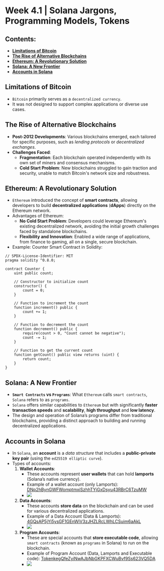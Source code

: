 # Week 4.1 | Solana Jargons, Programming Models, Tokens

## Contents:
- [**Limitations of Bitcoin**](#limitations-of-bitcoin)
- [**The Rise of Alternative Blockchains**](#the-rise-of-alternative-blockchains)
- [**Ethereum: A Revolutionary Solution**](#ethereum-a-revolutionary-solution)
- [**Solana: A New Frontier**](#solana-a-new-frontier)
- [**Accounts in Solana**](#accounts-in-solana)

## Limitations of Bitcoin
- `Bitcoin` primarily serves as a `decentralized currency`.
- It was not designed to support complex applications or diverse use cases.

## The Rise of Alternative Blockchains
- **Post-2012 Developments**: Various blockchains emerged, each tailored for specific purposes, such as *lending protocols* or *decentralized exchanges*.
- **Challenges Faced**:
    - **Fragmentation**: Each blockchain operated independently with its own set of miners and consensus mechanisms.
    - **Cold Start Problem**: New blockchains struggled to gain traction and security, unable to match Bitcoin's network size and robustness.

## Ethereum: A Revolutionary Solution
- `Ethereum` introduced the concept of **smart contracts**, allowing developers to build **decentralized applications** (**dApps**) directly on the Ethereum network.
- Advantages of Ethereum:
    - **No Cold Start Problem**: Developers could leverage Ethereum's existing decentralized network, avoiding the initial growth challenges faced by standalone blockchains.
    - **Flexibility and Innovation**: Enabled a wide range of applications, from finance to gaming, all on a single, secure blockchain.
- Example: Counter Smart Contract in Solidity:
```solidity
// SPDX-License-Identifier: MIT
pragma solidity ^0.8.0;

contract Counter {
    uint public count;

    // Constructor to initialize count
    constructor() {
        count = 0;
    }

    // Function to increment the count
    function increment() public {
        count += 1;
    }

    // Function to decrement the count
    function decrement() public {
        require(count > 0, "Count cannot be negative");
        count -= 1;
    }
    
    // Function to get the current count
    function getCount() public view returns (uint) {
        return count;
    }
}
```

## Solana: A New Frontier
- **`Smart Contracts` vs `Programs`**: What `Ethereum` calls `smart contracts`, `Solana` refers to as `programs`.
- `Solana` offers similar capabilities to `Ethereum` but with significantly **faster transaction speeds** and **scalability**, **high throughput** and **low latency**.
- The design and operation of Solana’s programs differ from traditional blockchains, providing a distinct approach to building and running decentralized applications.

## Accounts in Solana
- In `Solana`, an **account** is a *data structure* that includes a **public-private key pair** (using the `ed25519 elliptic curve`).
- Types of accounts:
    1. **Wallet Accounts**: 
        - These accounts represent **user wallets** that can hold **lamports** (Solana’s native currency).
        - Example of a wallet account (only Lamports): [DNp2hBynGWFWomptmxiSzhhTYjGxDsyu43RBrC6TzuMW](https://solscan.io/account/DNp2hBynGWFWomptmxiSzhhTYjGxDsyu43RBrC6TzuMW)
        - ![](images/wallet-accunt.avif)
    2. **Data Accounts**:
        - These accounts **store data** on the blockchain and can be used for various decentralized applications.
        - Example of a Data Account (Data & Lamports): [4GQsAP5jYi5ysGF1GEnWiV3zJHZLRcLWhLCSuim6aAkL](https://explorer.solana.com/address/4GQsAP5jYi5ysGF1GEnWiV3zJHZLRcLWhLCSuim6aAkL)
        - ![](images/data-account.avif)
    3. **Program Accounts**: 
        - These are special accounts that **store executable code**, allowing `smart contracts` (known as `programs` in Solana) to run on the blockchain.
        - Example of Program Account (Data, Lamports and Executable code): [TokenkegQfeZyiNwAJbNbGKPFXCWuBvf9Ss623VQ5DA](https://explorer.solana.com/address/TokenkegQfeZyiNwAJbNbGKPFXCWuBvf9Ss623VQ5DA)
        - ![](images/program-account.avif)

